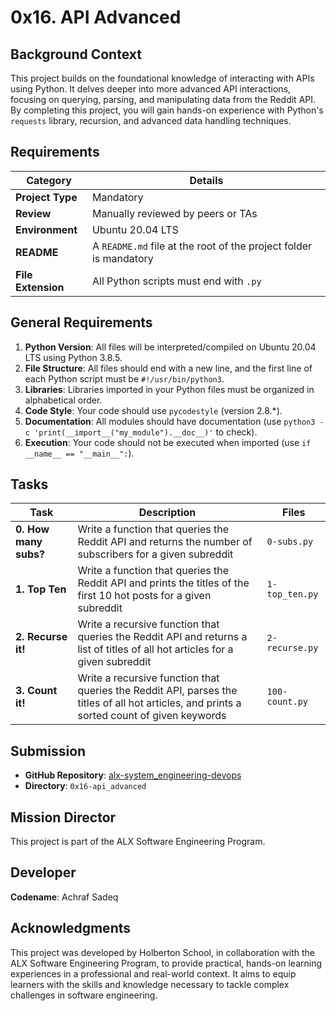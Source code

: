 # 0x16. API Advanced

## Background Context

This project builds on the foundational knowledge of interacting with APIs using Python. It delves deeper into more advanced API interactions, focusing on querying, parsing, and manipulating data from the Reddit API. By completing this project, you will gain hands-on experience with Python's `requests` library, recursion, and advanced data handling techniques.

## Requirements

| Category         | Details |
|------------------|---------|
| **Project Type** | Mandatory |
| **Review**       | Manually reviewed by peers or TAs |
| **Environment**  | Ubuntu 20.04 LTS |
| **README**       | A `README.md` file at the root of the project folder is mandatory |
| **File Extension** | All Python scripts must end with `.py` |

## General Requirements

1. **Python Version**: All files will be interpreted/compiled on Ubuntu 20.04 LTS using Python 3.8.5.
2. **File Structure**: All files should end with a new line, and the first line of each Python script must be `#!/usr/bin/python3`.
3. **Libraries**: Libraries imported in your Python files must be organized in alphabetical order.
4. **Code Style**: Your code should use `pycodestyle` (version 2.8.*).
5. **Documentation**: All modules should have documentation (use `python3 -c 'print(__import__("my_module").__doc__)'` to check).
6. **Execution**: Your code should not be executed when imported (use `if __name__ == "__main__":`).

## Tasks

| Task                          | Description                                  | Files                         |
|-------------------------------|----------------------------------------------|-------------------------------|
| **0. How many subs?**         | Write a function that queries the Reddit API and returns the number of subscribers for a given subreddit | `0-subs.py` |
| **1. Top Ten**                | Write a function that queries the Reddit API and prints the titles of the first 10 hot posts for a given subreddit | `1-top_ten.py` |
| **2. Recurse it!**            | Write a recursive function that queries the Reddit API and returns a list of titles of all hot articles for a given subreddit | `2-recurse.py` |
| **3. Count it!**              | Write a recursive function that queries the Reddit API, parses the titles of all hot articles, and prints a sorted count of given keywords | `100-count.py` |

## Submission

- **GitHub Repository**: [alx-system_engineering-devops](https://github.com/Achrafsadeq/alx-system_engineering-devops)
- **Directory**: `0x16-api_advanced`

## Mission Director

This project is part of the ALX Software Engineering Program.

## Developer

**Codename**: Achraf Sadeq

## Acknowledgments

This project was developed by Holberton School, in collaboration with the ALX Software Engineering Program, to provide practical, hands-on learning experiences in a professional and real-world context. It aims to equip learners with the skills and knowledge necessary to tackle complex challenges in software engineering.


